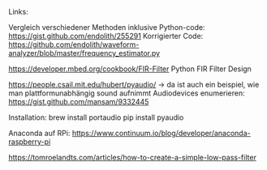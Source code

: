 Links:

Vergleich verschiedener Methoden inklusive Python-code:
https://gist.github.com/endolith/255291
Korrigierter Code:
https://github.com/endolith/waveform-analyzer/blob/master/frequency_estimator.py

https://developer.mbed.org/cookbook/FIR-Filter
Python FIR Filter Design

https://people.csail.mit.edu/hubert/pyaudio/
-> da ist auch ein beispiel, wie man plattformunabhängig sound aufnimmt
Audiodevices enumerieren:
https://gist.github.com/mansam/9332445

Installation:
    brew install portaudio
    pip install pyaudio

Anaconda auf RPi:
https://www.continuum.io/blog/developer/anaconda-raspberry-pi

https://tomroelandts.com/articles/how-to-create-a-simple-low-pass-filter
